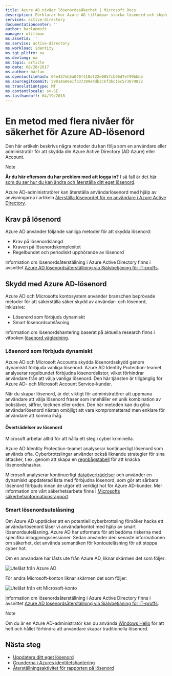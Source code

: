 ```yaml
---
title: Azure AD nivåer lösenordssäkerhet | Microsoft Docs
description: Förklarar hur Azure AD tillämpar starka lösenord och skyddar användarnas lösenord från cyber kriminella
services: active-directory
documentationcenter: ''
author: barlanmsft
manager: mtillman
ms.assetid: ''
ms.service: active-directory
ms.workload: identity
ms.tgt_pltfrm: na
ms.devlang: na
ms.topic: article
ms.date: 08/28/2017
ms.author: barlan
ms.openlocfilehash: 04e437eb5a040f418df22e0857cb96d7ef99bbbb
ms.sourcegitcommit: 59914a06e1f337399e4db3c6f3bc15c573079832
ms.translationtype: MT
ms.contentlocale: sv-SE
ms.lasthandoff: 04/19/2018
---
```

# <a name="a-multi-tiered-approach-to-azure-ad-password-security"></a>En metod med flera nivåer för säkerhet för Azure AD-lösenord

Den här artikeln beskrivs några metoder du kan följa som en användare eller administratör för att skydda din Azure Active Directory (AD Azure) eller Account.

 > [!NOTE]
 > **Är du här eftersom du har problem med att logga in?** I så fall är det [här som du ser hur du kan ändra och återställa ditt eget lösenord](active-directory-passwords-update-your-own-password.md).
 >
 > Azure AD-administratörer kan återställa användarlösenord med hjälp av anvisningarna i artikeln [återställa lösenordet för en användare i Azure Active Directory](active-directory-users-reset-password-azure-portal.md).
 >

## <a name="password-requirements"></a>Krav på lösenord

Azure AD använder följande vanliga metoder för att skydda lösenord:

* Krav på lösenordslängd
* Kraven på lösenordskomplexitet
* Regelbundet och periodiskt upphörande av lösenord

Information om lösenordsåterställning i Azure Active Directory finns i avsnittet [Azure AD lösenordsåterställning via Självbetjäning för IT-proffs](active-directory-passwords-update-your-own-password.md).

## <a name="azure-ad-password-protections"></a>Skydd med Azure AD-lösenord

Azure AD och Microsofts kontosystem använder branschen beprövade metoder för att säkerställa säker skydd av användar- och lösenord, inklusive:

* Lösenord som förbjuds dynamiskt
* Smart lösenordsutelåsning

Information om lösenordshantering baserat på aktuella research finns i vitboken [lösenord vägledning](https://aka.ms/passwordguidance).

### <a name="dynamically-banned-passwords"></a>Lösenord som förbjuds dynamiskt

Azure AD och Microsoft Accounts skydda lösenordsskydd genom dynamiskt förbjuda vanliga lösenord. Azure AD Identity Protection-teamet analyserar regelbundet förbjudna lösenordslistor, vilket förhindrar användare från att välja vanliga lösenord. Den här tjänsten är tillgänglig för Azure AD- och Microsoft Account Service-kunder.

När du skapar lösenord, är det viktigt för administratörer att uppmana användare att välja lösenord fraser som innehåller en unik kombination av bokstäver, siffror, tecknen eller orden. Den här metoden kan du göra användarlösenord nästan omöjligt att vara komprometterad men enklare för användare att komma ihåg.

#### <a name="password-breaches"></a>Överträdelser av lösenord

Microsoft arbetar alltid för att hålla ett steg i cyber kriminella.

Azure AD Identity Protection-teamet analyserar kontinuerligt lösenord som används ofta. Cyberbrottslingar använder också liknande strategier för sina attacker, t.ex. genom att skapa en [regnbågstabell](https://en.wikipedia.org/wiki/Rainbow_table) för att knäcka lösenordshashar.

Microsoft analyserar kontinuerligt [dataöverträdelser](https://www.privacyrights.org/data-breaches) och använder en dynamiskt uppdaterad lista med förbjudna lösenord, som gör att sårbara lösenord förbjuds innan de utgör ett verkligt hot för Azure AD-kunder. Mer information om vårt säkerhetsarbete finns i [Microsofts säkerhetsinformationsrapport](https://www.microsoft.com/security/sir/default.aspx).

### <a name="smart-password-lockout"></a>Smart lösenordsutelåsning

Om Azure AD upptäcker att en potentiell cyberbrottsling försöker hacka ett användarlösenord låser vi användarkontot med hjälp av smart lösenordsutelåsning. Azure AD har utformats för att bedöma riskerna med specifika inloggningssessioner. Sedan använder den senaste informationen om säkerhet, det använda semantiken för kontoutelåsning för att stoppa cyber hot.

Om en användare har låsts ute från Azure AD, liknar skärmen det som följer:

  ![Utelåst från Azure AD](./media/active-directory-secure-passwords/locked-out-azuread.png)

För andra Microsoft-konton liknar skärmen det som följer:

  ![Utelåst från ett Microsoft-konto](./media/active-directory-secure-passwords/locked-out-ms-accounts.png)

Information om lösenordsåterställning i Azure Active Directory finns i avsnittet [Azure AD lösenordsåterställning via Självbetjäning för IT-proffs](active-directory-passwords-update-your-own-password.md).

  >[!NOTE]
  >Om du är en Azure AD-administratör kan du använda [Windows Hello](https://www.microsoft.com/windows/windows-hello) för att helt och hållet förhindra att användare skapar traditionella lösenord.
  >

## <a name="next-steps"></a>Nästa steg

* [Uppdatera ditt eget lösenord](active-directory-passwords-update-your-own-password.md)
* [Grunderna i Azures identitetshantering](fundamentals-identity.md)
* [Återställningsaktivitet för rapporten på lösenord](authentication/howto-sspr-reporting.md)
